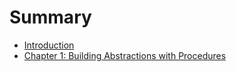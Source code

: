 # Summary

* [Introduction](README.md)
* [Chapter 1: Building Abstractions with Procedures](chapter1/1_1.md)

